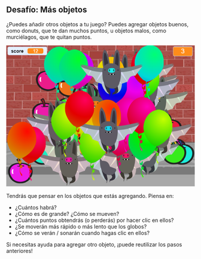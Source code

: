 ## Desafío: Más objetos
¿Puedes añadir otros objetos a tu juego? Puedes agregar objetos buenos, como donuts, que te dan muchos puntos, u objetos malos, como murciélagos, que te quitan puntos.

![captura de pantalla](images/balloons-objects.png)

Tendrás que pensar en los objetos que estás agregando. Piensa en:

+ ¿Cuántos habrá?
+ ¿Cómo es de grande? ¿Cómo se mueven?
+ ¿Cuántos puntos obtendrás (o perderás) por hacer clic en ellos?
+ ¿Se moverán más rápido o más lento que los globos?
+ ¿Cómo se verán / sonarán cuando hagas clic en ellos?

Si necesitas ayuda para agregar otro objeto, ¡puede reutilizar los pasos anteriores!


